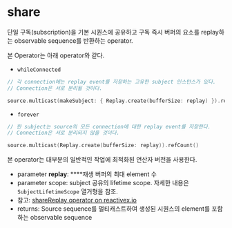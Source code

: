 # share

단일 구독(subscription)을 기본 시퀀스에 공유하고 구독 즉시 버퍼의 요소를 replay하는 observable sequence를 반환하는 operator.

본 Operator는 아래 operator와 같다.

- `whileConnected`

```swift
// 각 connection에는 replay event를 저장하는 고유한 subject 인스턴스가 있다.
// Connection은 서로 분리될 것이다.

source.multicast(makeSubject: { Replay.create(bufferSize: replay) }).refCount()
```

- `forever`

```swift
// 한 subject는 source의 모든 connection에 대한 replay event를 저장한다.
// Connection은 서로 분리되지 않을 것이다.

source.multicast(Replay.create(bufferSize: replay)).refCount()
```

본 operator는 대부분의 일반적인 작업에 최적화된 연산자 버전을 사용한다.

- parameter **replay**: ****재생 버퍼의 최대 element 수
- parameter scope: subject 공유의 lifetime scope. 자세한 내용은 `SubjectLifetimeScope` 열거형을 참조.
- 참고: [shareReplay operator on reactivex.io](http://reactivex.io/documentation/operators/replay.html)
- returns: Source sequence를 멀티캐스트하여 생성된 시퀀스의 element를 포함하는 observable sequence
